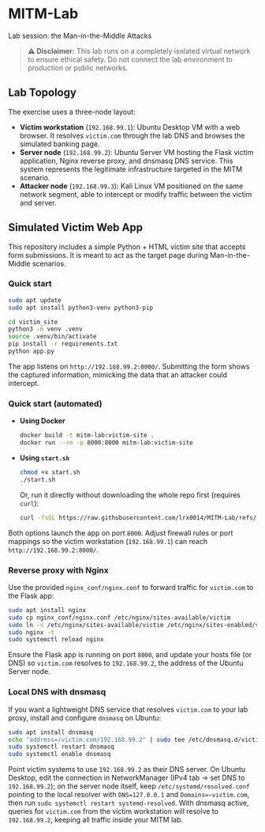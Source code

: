 # MITM-Lab
Lab session: the Man-in-the-Middle Attacks

> **⚠️ Disclaimer:** This lab runs on a completely isolated virtual network to ensure ethical safety. Do not connect the lab environment to production or public networks.

## Lab Topology

The exercise uses a three-node layout:

- **Victim workstation** (`192.168.99.1`): Ubuntu Desktop VM with a web browser. It resolves `victim.com` through the lab DNS and browses the simulated banking page.
- **Server node** (`192.168.99.2`): Ubuntu Server VM hosting the Flask victim application, Nginx reverse proxy, and dnsmasq DNS service. This system represents the legitimate infrastructure targeted in the MITM scenario.
- **Attacker node** (`192.168.99.3`): Kali Linux VM positioned on the same network segment, able to intercept or modify traffic between the victim and server.

## Simulated Victim Web App

This repository includes a simple Python + HTML victim site that accepts form submissions. It is meant to act as the target page during Man-in-the-Middle scenarios.

### Quick start

```bash
sudo apt update
sudo apt install python3-venv python3-pip

cd victim_site
python3 -m venv .venv
source .venv/bin/activate
pip install -r requirements.txt
python app.py
```

The app listens on `http://192.168.99.2:8000/`. Submitting the form shows the captured information, mimicking the data that an attacker could intercept.

### Quick start (automated)

- **Using Docker**

  ```bash
  docker build -t mitm-lab:victim-site .
  docker run --rm -p 8000:8000 mitm-lab:victim-site
  ```

- **Using `start.sh`**

  ```bash
  chmod +x start.sh
  ./start.sh
  ```

  Or, run it directly without downloading the whole repo first (requires `curl`):

  ```bash
  curl -fsSL https://raw.githubusercontent.com/lrx0014/MITM-Lab/refs/heads/master/start.sh | bash
  ```

Both options launch the app on port `8000`. Adjust firewall rules or port mappings so the victim workstation (`192.168.99.1`) can reach `http://192.168.99.2:8000/`.

### Reverse proxy with Nginx

Use the provided `nginx_conf/nginx.conf` to forward traffic for `victim.com` to the Flask app:

```bash
sudo apt install nginx
sudo cp nginx_conf/nginx.conf /etc/nginx/sites-available/victim
sudo ln -s /etc/nginx/sites-available/victim /etc/nginx/sites-enabled/victim
sudo nginx -t
sudo systemctl reload nginx
```

Ensure the Flask app is running on port `8000`, and update your hosts file (or DNS) so `victim.com` resolves to `192.168.99.2`, the address of the Ubuntu Server node.

### Local DNS with dnsmasq

If you want a lightweight DNS service that resolves `victim.com` to your lab proxy, install and configure `dnsmasq` on Ubuntu:

```bash
sudo apt install dnsmasq
echo "address=/victim.com/192.168.99.2" | sudo tee /etc/dnsmasq.d/victim.conf
sudo systemctl restart dnsmasq
sudo systemctl enable dnsmasq
```

Point victim systems to use `192.168.99.2` as their DNS server. On Ubuntu Desktop, edit the connection in NetworkManager (IPv4 tab → set DNS to `192.168.99.2`); on the server node itself, keep `/etc/systemd/resolved.conf` pointing to the local resolver with `DNS=127.0.0.1` and `Domains=~victim.com`, then run `sudo systemctl restart systemd-resolved`. With dnsmasq active, queries for `victim.com` from the victim workstation will resolve to `192.168.99.2`, keeping all traffic inside your MITM lab.
